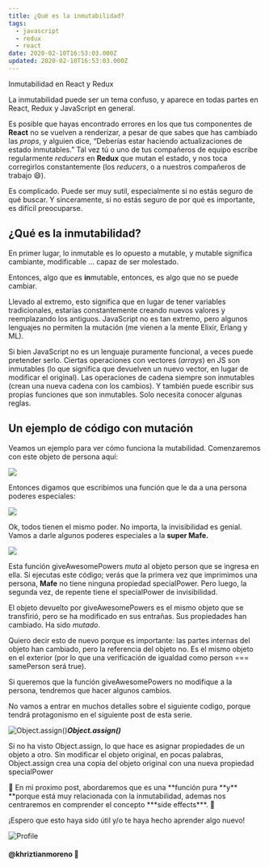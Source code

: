 ```yaml
---
title: ¿Qué es la inmutabilidad?
tags:
  - javascript
  - redux
  - react
date: 2020-02-10T16:53:03.000Z
updated: 2020-02-10T16:53:03.000Z
---
```


Inmutabilidad en React y Redux

La inmutabilidad puede ser un tema confuso, y aparece en todas partes en React, Redux y JavaScript en general.

Es posible que hayas encontrado errores en los que tus componentes de **React** no se vuelven a renderizar, a pesar de que sabes que has cambiado las *props*, y alguien dice, “Deberías estar haciendo actualizaciones de estado inmutables.” Tal vez tú o uno de tus compañeros de equipo escribe regularmente *reducers* en **Redux** que mutan el estado, y nos toca corregirlos constantemente (los *reducers*, o a nuestros compañeros de trabajo 😄).

Es complicado. Puede ser muy sutil, especialmente si no estás seguro de qué buscar. Y sinceramente, si no estás seguro de por qué es importante, es difícil preocuparse.

<!--more-->

## ¿Qué es la inmutabilidad?

En primer lugar, lo inmutable es lo opuesto a mutable, y mutable significa cambiante, modificable … capaz de ser molestado.

Entonces, algo que es **in**mutable, entonces, es algo que no se puede cambiar.

Llevado al extremo, esto significa que en lugar de tener variables tradicionales, estarías constantemente creando nuevos valores y reemplazando los antiguos. JavaScript no es tan extremo, pero algunos lenguajes no permiten la mutación (me vienen a la mente Elixir, Erlang y ML).

Si bien JavaScript no es un lenguaje puramente funcional, a veces puede pretender serlo. Ciertas operaciones con vectores (*arrays*) en JS son inmutables (lo que significa que devuelven un nuevo vector, en lugar de modificar el original). Las operaciones de cadena siempre son inmutables (crean una nueva cadena con los cambios). Y también puede escribir sus propias funciones que son inmutables. Solo necesita conocer algunas reglas.

## Un ejemplo de código con mutación

Veamos un ejemplo para ver cómo funciona la mutabilidad. Comenzaremos con este objeto de persona aquí:

![](https://cdn-images-1.medium.com/max/2000/1*HTWRoy6C_54yrz1o4LHe9g.png)

Entonces digamos que escribimos una función que le da a una persona poderes especiales:

![](https://cdn-images-1.medium.com/max/2000/1*5nRGGompyTkaJJhabPprXw.png)

Ok, todos tienen el mismo poder. No importa, la invisibilidad es genial. Vamos a darle algunos poderes especiales a la **super Mafe.**

![](https://cdn-images-1.medium.com/max/2624/1*E58AJFG3FaMyjaTrXV0iLA.png)

Esta función giveAwesomePowers *muta* al objeto person que se ingresa en ella. Si ejecutas este código; verás que la primera vez que imprimimos una persona, **Mafe** no tiene ninguna propiedad specialPower. Pero luego, la segunda vez, de repente tiene el specialPower de invisibilidad.

El objeto devuelto por giveAwesomePowers es el mismo objeto que se transfirió, pero se ha modificado en sus entrañas. Sus propiedades han cambiado. Ha sido *mutado*.

Quiero decir esto de nuevo porque es importante: las partes internas del objeto han cambiado, pero la referencia del objeto no. Es el mismo objeto en el exterior (por lo que una verificación de igualdad como person === samePerson será true).

Si queremos que la función giveAwesomePowers no modifique a la persona, tendremos que hacer algunos cambios.

No vamos a entrar en muchos detalles sobre el siguiente codigo, porque tendrá protagonismo en el siguiente post de esta serie.

![Object.assign()](https://cdn-images-1.medium.com/max/2016/1*l6dOEaAUno5wc9loMlueoA.png)***Object.assign()***

Si no ha visto Object.assign, lo que hace es asignar propiedades de un objeto a otro. Sin modificar el objeto original, en pocas palabras, Object.assign crea una copia del objeto original con una nueva propiedad specialPower

👋 En mi proximo post, abordaremos que es una \*\*función pura \*\*y\*\* **porque está muy relacionada con la inmutabilidad, ademas nos centraremos en comprender el concepto \***side effects\*\*\*. 🤝

¡Espero que esto haya sido útil y/o te haya hecho aprender algo nuevo!

![Profile](https://res.cloudinary.com/khriztianmoreno/image/upload/c_scale,w_148/v1591324337/KM-brand/stickers/sticker-3_2x.png)

#### @khriztianmoreno 🚀
